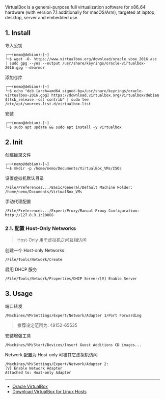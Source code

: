 VirtualBox is a general-purpose full virtualization software for x86_64 hardware (with version 7.1 additionally for macOS/Arm), targeted at laptop, desktop, server and embedded use.

## 1. Install

导入公钥

```
┌──(nemo@debian)-[~]
└─$ wget -O- https://www.virtualbox.org/download/oracle_vbox_2016.asc | sudo gpg --yes --output /usr/share/keyrings/oracle-virtualbox-2016.gpg --dearmor
```

添加仓库

```
┌──(nemo@debian)-[~]
└─$ echo "deb [arch=amd64 signed-by=/usr/share/keyrings/oracle-virtualbox-2016.gpg] https://download.virtualbox.org/virtualbox/debian $(lsb_release -cs) contrib" | sudo tee /etc/apt/sources.list.d/virtualbox.list
```

安装

```
┌──(nemo@debian)-[~]
└─$ sudo apt update && sudo apt install -y virtualbox
```

## 2. Init

创建目录文件

```
┌──(nemo@debian)-[~]
└─$ mkdir -p /home/nemo/Documents/VirtualBox_VMs/ISOs
```

设置虚拟机默认目录

```
/File/Preferences.../Basic/General/Default Machine Folder: /home/nemo/Documents/VirtualBox_VMs
```

手动代理配置

```
/File/Preferences.../Expert/Proxy/Manual Proxy Configuration: http://127.0.0.1:10808
```

### 2.1. 配置 Host-Only Networks

> Host-Only 用于虚拟机之间互相访问

创建一个 Host-only Networks

```
/File/Tools/Network/Create
```

启用 DHCP 服务

```
/File/Tools/Network/Properties/DHCP Server/[V] Enable Server
```

## 3. Usage

端口转发

```
/Machines/VM/Settings/Expert/Network/Adapter 1/Port Forwarding
```

> 推荐设定范围为: 49152-65535

安装增强工具

```
/Machines/VM/Start/Devices/Insert Guest Additions CD images...
```

Network 配置为 Host-only 可被其它虚拟机访问

```
/Machines/VM/Settings/Expert/Network/Adapter 2:
[V] Enable Network Adapter
Attached to: Hoat-only Adapter
```

---

- [Oracle VirtualBox](https://www.virtualbox.org/)
- [Download VirtualBox for Linux Hosts](https://www.virtualbox.org/wiki/Linux_Downloads)
